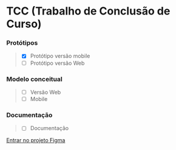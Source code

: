 # TCC (Trabalho de Conclusão de Curso)

### Protótipos
> - [x] Protótipo versão mobile
> - [ ] Protótipo versão Web

### Modelo conceitual
> - [ ] Versão Web
> - [ ] Mobile

### Documentação
> - [ ] Documentação

[Entrar no projeto Figma](https://www.figma.com/team_invite/redeem/Zl0xomU9OeHM80aQnbQR2F)
